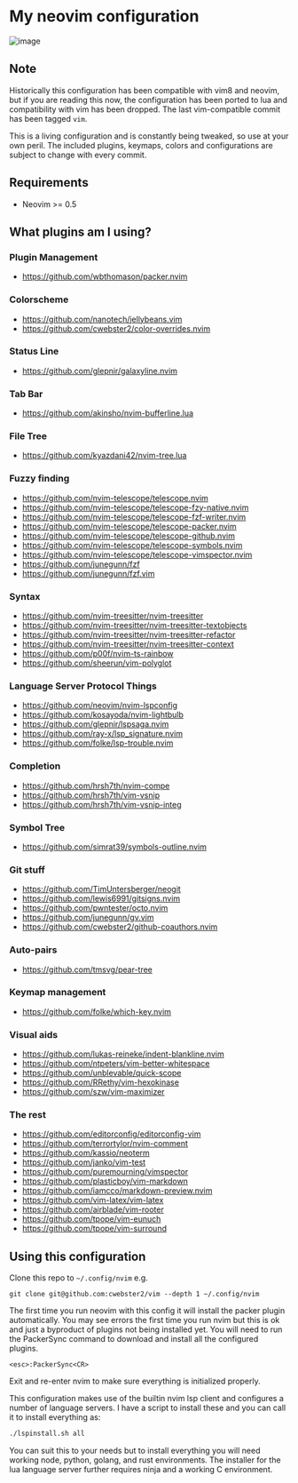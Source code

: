 # My neovim configuration

![image](https://user-images.githubusercontent.com/5762261/109759786-38f6e880-7bb3-11eb-8229-f450fd9c0292.png)

## Note
Historically this configuration has been compatible with vim8 and neovim, but if you are
reading this now, the configuration has been ported to lua and compatibility
with vim has been dropped.  The last vim-compatible commit has been tagged `vim`.

This is a living configuration and is constantly being tweaked, so use at your
own peril.  The included plugins, keymaps, colors and configurations are subject
to change with every commit.

## Requirements

- Neovim >= 0.5

## What plugins am I using?

### Plugin Management

 - https://github.com/wbthomason/packer.nvim

### Colorscheme

 - https://github.com/nanotech/jellybeans.vim
 - https://github.com/cwebster2/color-overrides.nvim

### Status Line

 - https://github.com/glepnir/galaxyline.nvim

### Tab Bar

 - https://github.com/akinsho/nvim-bufferline.lua

### File Tree

 - https://github.com/kyazdani42/nvim-tree.lua

### Fuzzy finding

 - https://github.com/nvim-telescope/telescope.nvim
 - https://github.com/nvim-telescope/telescope-fzy-native.nvim
 - https://github.com/nvim-telescope/telescope-fzf-writer.nvim
 - https://github.com/nvim-telescope/telescope-packer.nvim
 - https://github.com/nvim-telescope/telescope-github.nvim
 - https://github.com/nvim-telescope/telescope-symbols.nvim
 - https://github.com/nvim-telescope/telescope-vimspector.nvim
 - https://github.com/junegunn/fzf
 - https://github.com/junegunn/fzf.vim

### Syntax
 - https://github.com/nvim-treesitter/nvim-treesitter
 - https://github.com/nvim-treesitter/nvim-treesitter-textobjects
 - https://github.com/nvim-treesitter/nvim-treesitter-refactor
 - https://github.com/nvim-treesitter/nvim-treesitter-context
 - https://github.com/p00f/nvim-ts-rainbow
 - https://github.com/sheerun/vim-polyglot

### Language Server Protocol Things
 - https://github.com/neovim/nvim-lspconfig
 - https://github.com/kosayoda/nvim-lightbulb
 - https://github.com/glepnir/lspsaga.nvim
 - https://github.com/ray-x/lsp_signature.nvim
 - https://github.com/folke/lsp-trouble.nvim

### Completion

 - https://github.com/hrsh7th/nvim-compe
 - https://github.com/hrsh7th/vim-vsnip
 - https://github.com/hrsh7th/vim-vsnip-integ

### Symbol Tree

 - https://github.com/simrat39/symbols-outline.nvim

### Git stuff

 - https://github.com/TimUntersberger/neogit
 - https://github.com/lewis6991/gitsigns.nvim
 - https://github.com/pwntester/octo.nvim
 - https://github.com/junegunn/gv.vim
 - https://github.com/cwebster2/github-coauthors.nvim

### Auto-pairs

 - https://github.com/tmsvg/pear-tree

### Keymap management

 - https://github.com/folke/which-key.nvim

### Visual aids

 - https://github.com/lukas-reineke/indent-blankline.nvim
 - https://github.com/ntpeters/vim-better-whitespace
 - https://github.com/unblevable/quick-scope
 - https://github.com/RRethy/vim-hexokinase
 - https://github.com/szw/vim-maximizer

### The rest

 - https://github.com/editorconfig/editorconfig-vim
 - https://github.com/terrortylor/nvim-comment
 - https://github.com/kassio/neoterm
 - https://github.com/janko/vim-test
 - https://github.com/puremourning/vimspector
 - https://github.com/plasticboy/vim-markdown
 - https://github.com/iamcco/markdown-preview.nvim
 - https://github.com/vim-latex/vim-latex
 - https://github.com/airblade/vim-rooter
 - https://github.com/tpope/vim-eunuch
 - https://github.com/tpope/vim-surround


## Using this configuration

Clone this repo to `~/.config/nvim` e.g.

    git clone git@github.com:cwebster2/vim --depth 1 ~/.config/nvim

The first time you run neovim with this config it will install the packer plugin
automatically.  You may see errors the first time you run nvim but this is ok and
just a byproduct of plugins not being installed yet.
You will need to run the PackerSync command to download and install
all the configured plugins.

    <esc>:PackerSync<CR>

Exit and re-enter nvim to make sure everything is initialized properly.

This configuration makes use of the builtin nvim lsp client and configures a number
of language servers.  I have a script to install these and you can call it to install everything as:

```bash
./lspinstall.sh all
```

You can suit this to your needs but to install everything you will need working node, python, golang, and rust environments.
The installer for the lua language server further requires ninja and a working C environment.


